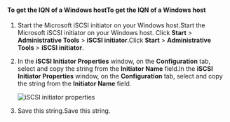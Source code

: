 <!--author=SharS last changed: 9/17/15-->

#### <a name="to-get-the-iqn-of-a-windows-host"></a><span data-ttu-id="7e6f5-101">To get the IQN of a Windows host</span><span class="sxs-lookup"><span data-stu-id="7e6f5-101">To get the IQN of a Windows host</span></span>
1. <span data-ttu-id="7e6f5-102">Start the Microsoft iSCSI initiator on your Windows host.</span><span class="sxs-lookup"><span data-stu-id="7e6f5-102">Start the Microsoft iSCSI initiator on your Windows host.</span></span> <span data-ttu-id="7e6f5-103">Click **Start** > **Administrative Tools** > **iSCSI initiator**.</span><span class="sxs-lookup"><span data-stu-id="7e6f5-103">Click **Start** > **Administrative Tools** > **iSCSI initiator**.</span></span>
2. <span data-ttu-id="7e6f5-104">In the **iSCSI Initiator Properties** window, on the **Configuration** tab, select and copy the string from the **Initiator Name** field.</span><span class="sxs-lookup"><span data-stu-id="7e6f5-104">In the **iSCSI Initiator Properties** window, on the **Configuration** tab, select and copy the string from the **Initiator Name** field.</span></span>
   
    ![iSCSI initiator properties](https://docstestmedia1.blob.core.windows.net/azure-media/includes/media/storsimple-get-iqn/HCS_iSCSIInitiatorPropertiesFigureIQN-include.png)
3. <span data-ttu-id="7e6f5-106">Save this string.</span><span class="sxs-lookup"><span data-stu-id="7e6f5-106">Save this string.</span></span>


